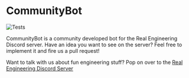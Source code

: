 # CommunityBot
![Tests](https://github.com/RE-Discord-Development/CommunityBot/workflows/Lint%20and%20Test/badge.svg)

CommunityBot is a community developed bot for the Real Engineering Discord server. Have an idea you want to see on the server? Feel free to implement it and fire us a pull request!

Want to talk with us about fun engineering stuff? Pop on over to the [Real Engineering Discord Server](https://discord.gg/s8BhkmN)
